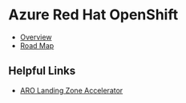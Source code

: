 # Azure Red Hat OpenShift
* [Overview](https://learn.microsoft.com/en-us/azure/openshift/)
* [Road Map](https://github.com/Azure/OpenShift/projects/1)

## Helpful Links
* [ARO Landing Zone Accelerator](https://learn.microsoft.com/en-us/azure/cloud-adoption-framework/scenarios/app-platform/azure-red-hat-openshift/landing-zone-accelerator)